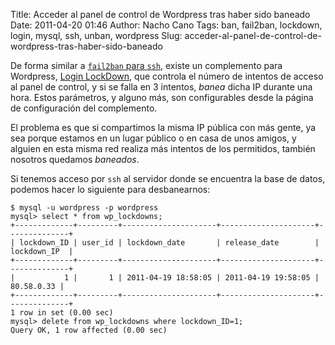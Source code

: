 Title: Acceder al panel de control de Wordpress tras haber sido baneado
Date: 2011-04-20 01:46
Author: Nacho Cano
Tags: ban, fail2ban, lockdown, login, mysql, ssh, unban, wordpress
Slug: acceder-al-panel-de-control-de-wordpress-tras-haber-sido-baneado

De forma similar a [`fail2ban` para `ssh`][fail2ban para ssh], existe un
complemento para Wordpress, [Login LockDown][], que controla el número de
intentos de acceso al panel de control, y si se falla en 3 intentos, _banea_
dicha IP durante una hora. Estos parámetros, y alguno más, son configurables
desde la página de configuración del complemento.

El problema es que si compartimos la misma IP pública con más gente, ya sea
porque estamos en un lugar público o en casa de unos amigos, y alguien en esta
misma red realiza más intentos de los permitidos, también nosotros quedamos
_baneados_.

Si tenemos acceso por `ssh` al servidor donde se encuentra la base de datos,
podemos hacer lo siguiente para desbanearnos:

    $ mysql -u wordpress -p wordpress
    mysql> select * from wp_lockdowns;
    +-------------+---------+---------------------+---------------------+--------------+
    | lockdown_ID | user_id | lockdown_date       | release_date        | lockdown_IP  |
    +-------------+---------+---------------------+---------------------+--------------+
    |           1 |       1 | 2011-04-19 18:58:05 | 2011-04-19 19:58:05 | 80.58.0.33 |
    +-------------+---------+---------------------+---------------------+--------------+
    1 row in set (0.00 sec)
    mysql> delete from wp_lockdowns where lockdown_ID=1;
    Query OK, 1 row affected (0.00 sec)

  [fail2ban para ssh]: {filename}/admin/detectando-intrusos-en-ubuntu-maverick-meerkat.md
    "detectando intrusos en ubuntu maverick meerkat"
  [Login LockDown]: http://wordpress.org/extend/plugins/login-lockdown/
    "Login LockDown"
